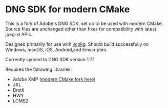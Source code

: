 # DNG SDK for modern CMake

This is a fork of Adobe's DNG SDK, set up to be used with modern CMake.
Source files are unchanged other than fixes for compatibility with latest jpeg-xl APIs.

Designed primarily for use with [vcpkg](https://github.com/microsoft/vcpkg). Should build successfully on Windows, macOS, iOS, Android,and Emscripten.

Currently synced to DNG SDK version 1.7.1

Requires the following libraries:
- Adobe XMP ([modern CMake fork here](https://github.com/developandfix/xmp))
- JXL
- Brotli
- HWY
- LCMS2
